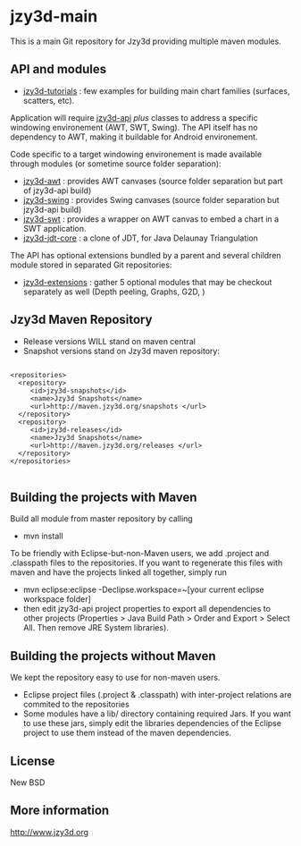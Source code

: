 jzy3d-main
==========

This is a main Git repository for Jzy3d providing multiple maven modules.

API and modules
-----------------------------------
- <a href="https://github.com/jzy3d/jzy3d-api/blob/master/jzy3d-tutorials">jzy3d-tutorials</a> : few examples for building main chart families (surfaces, scatters, etc).

Application will require <a href="https://github.com/jzy3d/jzy3d-api/blob/master/jzy3d-api/src/api">jzy3d-api</a> <i>plus</i> classes to address a specific windowing environement (AWT, SWT, Swing). The API itself has no dependency to AWT, making it buildable for Android environement.

Code specific to a target windowing environement is made available through modules (or sometime source folder separation):
- <a href="https://github.com/jzy3d/jzy3d-api/blob/master/jzy3d-api/src/awt">jzy3d-awt</a> : provides AWT canvases (source folder separation but part of jzy3d-api build)
- <a href="https://github.com/jzy3d/jzy3d-api/blob/master/jzy3d-api/src/swing">jzy3d-swing</a> : provides Swing canvases  (source folder separation but jzy3d-api build)
- <a href="https://github.com/jzy3d/jzy3d-api/blob/master/jzy3d-swt">jzy3d-swt</a> : provides a wrapper on AWT canvas to embed a chart in a SWT application.
- <a href="https://github.com/jzy3d/jzy3d-api/blob/master/jzy3d-jdt-core">jzy3d-jdt-core</a> : a clone of JDT, for Java Delaunay Triangulation

The API has optional extensions bundled by a parent and several children module stored in separated Git repositories:
- <a href="https://github.com/jzy3d/jzy3d-extensions">jzy3d-extensions</a> : gather 5 optional modules that may be checkout separately as well (Depth peeling, Graphs, G2D, )


Jzy3d Maven Repository
-----------------------------------
- Release versions WILL stand on maven central
- Snapshot versions stand on Jzy3d maven repository:
<pre>
<code>
&lt;repositories&gt;
  &lt;repository&gt;
	 &lt;id&gt;jzy3d-snapshots&lt;/id&gt;
	 &lt;name&gt;Jzy3d Snapshots&lt;/name&gt;
	 &lt;url&gt;http://maven.jzy3d.org/snapshots &lt;/url&gt;
  &lt;/repository&gt;
  &lt;repository&gt;
	 &lt;id&gt;jzy3d-releases&lt;/id&gt;
	 &lt;name&gt;Jzy3d Snapshots&lt;/name&gt;
	 &lt;url&gt;http://maven.jzy3d.org/releases &lt;/url&gt;
  &lt;/repository&gt;
&lt;/repositories&gt;
</code>
</pre>

Building the projects with Maven
-----------------------------------
Build all module from master repository by calling
- mvn install

To be friendly with Eclipse-but-non-Maven users, we add .project and .classpath files to the repositories. If you want to regenerate this files with maven and have the projects linked all together, simply run
- mvn eclipse:eclipse -Declipse.workspace=~[your current eclipse workspace folder]
- then edit jzy3d-api project properties to export all dependencies to other projects (Properties > Java Build Path > Order and Export > Select All. Then remove JRE System libraries).

Building the projects without Maven
-----------------------------------
We kept the repository easy to use for non-maven users.
- Eclipse project files (.project & .classpath) with inter-project relations are commited to the repositories
- Some modules have a lib/ directory containing required Jars. If you want to use these jars, simply edit the libraries dependencies of the Eclipse project to use them instead of the maven dependencies.

License
--------------
New BSD

More information
--------------
http://www.jzy3d.org
